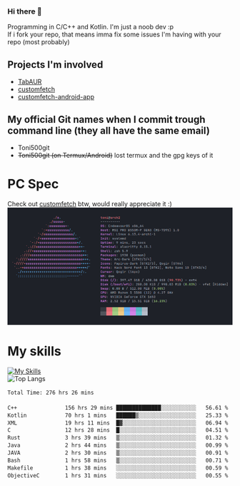 ### Hi there 👋

Programming in C/C++ and Kotlin. I'm just a noob dev :p\
If i fork your repo, that means imma fix some issues I'm having with your repo (most probably)

## Projects I'm involved
 - [TabAUR](https://github.com/BurntRanch/TabAUR)
 - [customfetch](https://github.com/Toni500github/customfetch)
 - [customfetch-android-app](https://github.com/Toni500github/customfetch-android-app)

## My official Git names when I commit trough command line (they all have the same email)
* Toni500git
* ~~Toni500git (on Termux/Android)~~ lost termux and the gpg keys of it

# PC Spec
Check out [customfetch](https://github.com/Toni500github/customfetch) btw, would really appreciate it :)
![screenshot.png](https://github.com/Toni500github/customfetch/raw/main/screenshot.png)

# My skills
[![My Skills](https://skillicons.dev/icons?i=cpp,bash,kotlin,androidstudio,arch,linux&theme=light)](https://skillicons.dev)\
![Top Langs](https://github-readme-stats.vercel.app/api/top-langs/?username=Toni500github&layout=compact)

<!--START_SECTION:waka-->

```txt
Total Time: 276 hrs 26 mins

C++               156 hrs 29 mins ██████████████░░░░░░░░░░░   56.61 %
Kotlin            70 hrs 1 mins   ██████▒░░░░░░░░░░░░░░░░░░   25.33 %
XML               19 hrs 11 mins  █▓░░░░░░░░░░░░░░░░░░░░░░░   06.94 %
C                 12 hrs 28 mins  █░░░░░░░░░░░░░░░░░░░░░░░░   04.51 %
Rust              3 hrs 39 mins   ▒░░░░░░░░░░░░░░░░░░░░░░░░   01.32 %
Java              2 hrs 44 mins   ▒░░░░░░░░░░░░░░░░░░░░░░░░   00.99 %
JAVA              2 hrs 30 mins   ▒░░░░░░░░░░░░░░░░░░░░░░░░   00.91 %
Bash              1 hrs 58 mins   ▒░░░░░░░░░░░░░░░░░░░░░░░░   00.71 %
Makefile          1 hrs 38 mins   ░░░░░░░░░░░░░░░░░░░░░░░░░   00.59 %
ObjectiveC        1 hrs 31 mins   ░░░░░░░░░░░░░░░░░░░░░░░░░   00.55 %
```

<!--END_SECTION:waka-->
